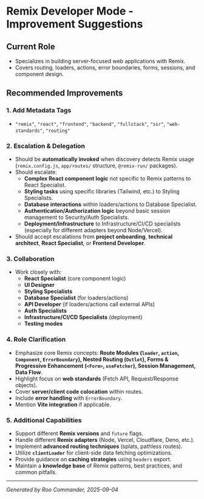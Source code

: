 # Remix Developer Mode - Improvement Suggestions

## Current Role
- Specializes in building server-focused web applications with Remix.
- Covers routing, loaders, actions, error boundaries, forms, sessions, and component design.

## Recommended Improvements

### 1. Add Metadata Tags
- `"remix"`, `"react"`, `"frontend"`, `"backend"`, `"fullstack"`, `"ssr"`, `"web-standards"`, `"routing"`

### 2. Escalation & Delegation
- Should be **automatically invoked** when discovery detects Remix usage (`remix.config.js`, `app/routes/` structure, `@remix-run/` packages).
- Should escalate:
  - **Complex React component logic** not specific to Remix patterns to React Specialist.
  - **Styling tasks** using specific libraries (Tailwind, etc.) to Styling Specialists.
  - **Database interactions** within loaders/actions to Database Specialist.
  - **Authentication/Authorization logic** beyond basic session management to Security/Auth Specialists.
  - **Deployment/Infrastructure** to Infrastructure/CI/CD specialists (especially for different adapters beyond Node/Vercel).
- Should accept escalations from **project onboarding**, **technical architect**, **React Specialist**, or **Frontend Developer**.

### 3. Collaboration
- Work closely with:
  - **React Specialist** (core component logic)
  - **UI Designer**
  - **Styling Specialists**
  - **Database Specialist** (for loaders/actions)
  - **API Developer** (if loaders/actions call external APIs)
  - **Auth Specialists**
  - **Infrastructure/CI/CD Specialists** (deployment)
  - **Testing modes**

### 4. Role Clarification
- Emphasize core Remix concepts: **Route Modules (`loader`, `action`, `Component`, `ErrorBoundary`), Nested Routing (`Outlet`), Forms & Progressive Enhancement (`<Form>`, `useFetcher`), Session Management, Data Flow**.
- Highlight focus on **web standards** (Fetch API, Request/Response objects).
- Cover **server/client code colocation** within routes.
- Include **error handling** with `ErrorBoundary`.
- Mention **Vite integration** if applicable.

### 5. Additional Capabilities
- Support different **Remix versions** and `future` flags.
- Handle different **Remix adapters** (Node, Vercel, Cloudflare, Deno, etc.).
- Implement **advanced routing techniques** (splats, pathless routes).
- Utilize **`clientLoader`** for client-side data fetching optimizations.
- Provide guidance on **caching strategies** using `headers` export.
- Maintain a **knowledge base** of Remix patterns, best practices, and common pitfalls.

---

*Generated by Roo Commander, 2025-09-04*